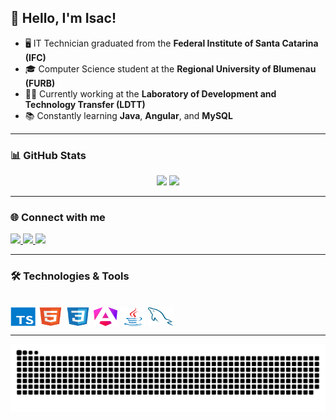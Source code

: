 ## 👋 Hello, I'm Isac!


- 🖥️ IT Technician graduated from the **Federal Institute of Santa Catarina (IFC)**  
- 🎓 Computer Science student at the **Regional University of Blumenau (FURB)**  
- 🧑‍💼 Currently working at the **Laboratory of Development and Technology Transfer (LDTT)**  
- 📚 Constantly learning **Java**, **Angular**, and **MySQL**  

---

### 📊 GitHub Stats  

<div align="center">

  <img height="180em" src="https://github-readme-stats.vercel.app/api?username=imvcustodio&theme=chartreuse-dark&show_icons=true" />
  <img height="180em" src="https://github-readme-stats.vercel.app/api/top-langs/?username=imvcustodio&hide_progress=false&theme=chartreuse-dark" />

</div>

---


### 🌐 Connect with me  
<div>
  <a href="https://instagram.com/isac_dev" target="_blank">
    <img src="https://img.shields.io/badge/-Instagram-%23E4405F?style=for-the-badge&logo=instagram&logoColor=white">
  </a>
  <a href="mailto:isac28011986@gmail.com" target="_blank">
    <img src="https://img.shields.io/badge/-Gmail-%23333?style=for-the-badge&logo=gmail&logoColor=white">
  </a>
  <a href="https://www.linkedin.com/in/isac-marlei-vicente-custódio-853824340" target="_blank">
    <img src="https://img.shields.io/badge/-LinkedIn-%230077B5?style=for-the-badge&logo=linkedin&logoColor=white">
  </a>
</div>

---

### 🛠️ Technologies & Tools  
<div style="display: inline_block"><br>
  <img align="center" alt="TypeScript" height="30" width="40" src="https://raw.githubusercontent.com/devicons/devicon/master/icons/typescript/typescript-plain.svg">
  <img align="center" alt="HTML5" height="30" width="40" src="https://raw.githubusercontent.com/devicons/devicon/master/icons/html5/html5-original.svg">
  <img align="center" alt="CSS3" height="30" width="40" src="https://raw.githubusercontent.com/devicons/devicon/master/icons/css3/css3-original.svg">
  <img align="center" alt="Angular" height="30" width="40" src="https://raw.githubusercontent.com/devicons/devicon/master/icons/angular/angular-original.svg">
  <img align="center" alt="Java" height="30" width="40" src="https://raw.githubusercontent.com/devicons/devicon/master/icons/java/java-original.svg">
  <img align="center" alt="MySQL" height="30" width="40" src="https://raw.githubusercontent.com/devicons/devicon/master/icons/mysql/mysql-original.svg">
</div>

---

<picture>
  <source media="(prefers-color-scheme: dark)" srcset="https://raw.githubusercontent.com/platane/snk/output/github-contribution-grid-snake-dark.svg" />
  <source media="(prefers-color-scheme: light)" srcset="https://raw.githubusercontent.com/platane/snk/output/github-contribution-grid-snake.svg" />
  <img alt="github contribution grid snake animation" src="https://raw.githubusercontent.com/platane/snk/output/github-contribution-grid-snake.svg" />
</picture>

